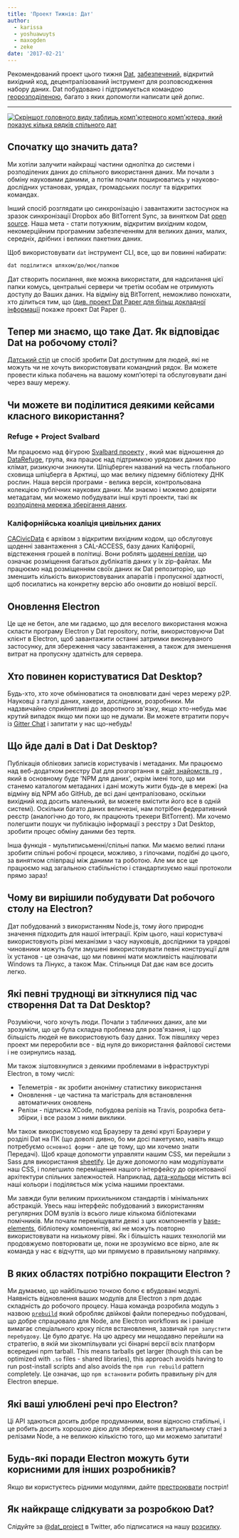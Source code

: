 ```yaml
---
title: 'Проект Тижнів: Дат'
author:
  - karissa
  - yoshuawuyts
  - maxogden
  - zeke
date: '2017-02-21'
---
```


Рекомендований проект цього тижня [Dat](https://datproject.org/), [забезпечений](https://changelog.com/rfc/6), відкритий вихідний код, децентралізований інструмент для розповсюдження набору даних. Dat побудовано і підтримується командою [георозподіленою](https://datproject.org/team), багато з яких допомогли написати цей допис.

---

[![Скріншот головного виду таблиць комп'ютерного комп'ютера, який показує кілька рядків спільного
дат](https://cloud.githubusercontent.com/assets/2289/23175925/dbaee7ec-f815-11e6-80cc-3041203c7842.png)](https://github.com/datproject/dat-desktop)

## Спочатку що значить дата?

Ми хотіли залучити найкращі частини однолітка до системи і розподілених даних до спільного використання даних. Ми почали з обміну науковими даними, а потім почали поширюватись у науково-дослідних установах, урядах, громадських послуг та відкритих командах.

Інший спосіб розглядати цю синхронізацію і завантажити застосунок на зразок синхронізації Dropbox або BitTorrent Sync, за винятком Dat [open source](https://github.com/datproject). Наша мета - стати потужним, відкритим вихідним кодом, некомерційним програмним забезпеченням для великих даних, малих, середніх, дрібних і великих пакетних даних.

Щоб використовувати `dat` інструмент CLI, все, що ви повинні набирати:

```sh
dat поділитися шляхом/до/моє/папкою
```

Дат створить посилання, яке можна використати, для надсилання цієї папки комусь, центральні сервери чи третім особам не отримують доступу до Ваших даних. На відміну від BitTorrent, неможливо понюхати, хто ділиться тим, що ([див. проект Dat Paper для більш докладної інформації](https://github.com/datproject/docs/blob/master/papers/dat-paper.md) покаже проект Dat Paper ().

## Тепер ми знаємо, що таке Дат. Як відповідає Dat на робочому столі?

[Датський стіл](https://github.com/datproject/dat-desktop) це спосіб зробити Dat доступним для людей, які не можуть чи не хочуть використовувати командний рядок. Ви можете провести кілька побачень на вашому комп’ютері та обслуговувати дані через вашу мережу.

## Чи можете ви поділитися деякими кейсами класного використання?

### Refuge + Project Svalbard

Ми працюємо над фігурою [Svalbard проекту](https://github.com/datproject/svalbard) , який має відношення до [DataRefuge](http://www.ppehlab.org/datarefuge), група, яка працює над підтримкою урядових даних про клімат, ризикуючи зникнути. Шпіцберген названий на честь глобального сховища шпіцберга в Арктиці, що має велику підземну бібліотеку ДНК рослин. Наша версія програми - велика версія, контрольована колекцією публічних наукових даних. Ми знаємо і можемо довіряти метадатам, ми можемо побудувати інші круті проекти, такі як [розподілена мережа зберігання даних](https://github.com/datproject/datasilo/).

### Каліфорнійська коаліція цивільних даних

[CACivicData](http://www.californiacivicdata.org/) є архівом з відкритим вихідним кодом, що обслуговує щоденні завантаження з CAL-ACCESS, базу даних Каліфорнії, відстеження грошей в політиці. Вони роблять [щоденні релізи](http://calaccess.californiacivicdata.org/downloads/0), що означає розміщення багатьох дублікатів даних у їх zip-файлах. Ми працюємо над розміщенням своїх даних як Dat репозиторію, що зменшить кількість використовуваних апаратів і пропускної здатності, щоб посилатись на конкретну версію або оновити до новішої версії.

## Оновлення Electron

Це ще не бетон, але ми гадаємо, що для веселого використання можна скласти програму Electron у Dat repository, потім, використовуючи Dat клієнт в Electron, щоб завантажити останні затримки виконуваного застосунку, для збереження часу завантаження, а також для зменшення витрат на пропускну здатність для сервера.

## Хто повинен користуватися Dat Desktop?

Будь-хто, хто хоче обмінюватися та оновлювати дані через мережу p2P. Науковці з галузі даних, хакери, дослідники, розробники. Ми надзвичайно сприйнятливі до зворотного зв'язку, якщо хто-небудь має крутий випадок якщо ми поки що не думали. Ви можете втратити поруч із [Gitter Chat](https://gitter.im/datproject/discussions) і запитати у нас що-небудь!

## Що йде далі в Dat і Dat Desktop?

Публікація облікових записів користувачів і метаданих. Ми працюємо над веб-додатком реєстру Dat для розгортання в [сайт знайомств. rg](https://datproject.org/) , який в основному буде 'NPM для даних', окрім імені того, що ми станемо каталогом метаданих і дані можуть жити будь-де в мережі (на відміну від NPM або GitHub, де всі дані централізовано, оскільки вихідний код досить маленький, ви можете вмістити його все в одній системі). Оскільки багато даних величезні, нам потрібен федеративний реєстр (аналогічно до того, як працюють трекери BitTorrent). Ми хочемо полегшити пошук чи публікацію інформації з реєстру з Dat Desktop, зробити процес обміну даними без тертя.

Інша функція - мультиписьменні/спільні папки. Ми маємо великі плани зробити спільні робочі процеси, можливо, з гілочками, подібні до цього, за винятком співпраці між даними та роботою. Але ми все ще працюємо над загальною стабільністю і стандартизуємо наші протоколи прямо зараз!

## Чому ви вирішили побудувати Dat робочого столу на Electron?

Дат побудований з використанням Node.js, тому його природнє значення підходить для нашої інтеграції. Крім цього, наші користувачі використовують різні механізми з часу науковців, дослідники та урядові чиновники можуть бути змушені використовувати певні конструкції для їх установ - це означає, що ми повинні мати можливість націлювати Windows та Лінукс, а також Мак. Стільниця Dat дає нам все досить легко.

## Які певні труднощі ви зіткнулися під час створення Dat та Dat Desktop?

Розуміючи, чого хочуть люди. Почали з табличних даних, але ми зрозуміли, що це була складна проблема для розв'язання, і що більшість людей не використовують базу даних. Тож півшляху через проект ми переробили все - від нуля до використання файлової системи і не озирнулись назад.

Ми також зіштовхнулися з деякими проблемами в інфраструктурі Electron, в тому числі:

- Телеметрія - як зробити анонімну статистику використання
- Оновлення - це частина та магістраль для встановлення автоматичних оновлень
- Релізи - підписка XCode, побудова релізів на Travis, розробка бета-збірки, і все разом з ними виклики.

Ми також використовуємо код Браузеру та деякі круті Браузери у розділі Dat на ПК (що доволі дивно, бо ми досі пакетуємо, навіть якщо потребуємо `основної форми` - але це тому, що ми хочемо знати Передачі). Щоб краще допомогти управляти нашим CSS, ми перейшли з Sass для використання [sheetify](https://github.com/stackcss/sheetify). Це дуже допомогло нам модулізувати наш CSS, і полегшило переміщення нашого інтерфейсу до орієнтованої архітектури спільних залежностей. Наприклад, [дата-кольори](https://github.com/Kriesse/dat-colors) містить всі наші кольори і поділяється між усіма нашими проектами.

Ми завжди були великим прихильником стандартів і мінімальних абстракцій. Увесь наш інтерфейс побудований з використанням регулярних DOM вузлів із всього лише кількома бібліотеками помічників. Ми почали переміщувати деякі з цих компонентів у [base-elements](https://base.choo.io), бібліотеку компонентів, які не можуть повторно використовувати на низькому рівні. Як і більшість наших технологій ми продовжуємо повторювати це, поки не зрозуміємо все вірно, але як команда у нас є відчуття, що ми прямуємо в правильному напрямку.

## В яких областях потрібно покращити Electron ?

Ми думаємо, що найбільшою точкою болю є вбудовані модулі. Наявність відновлення ваших модулів для Electron з npm додає складність до робочого процесу. Наша команда розробила модуль з назвою [`prebuild`](http://npmjs.org/prebuild) який обробляє двійкові файли попередньо побудовані, що добре спрацювало для Node, але Electron workflows як і раніше вимагає спеціального кроку після встановлення, зазвичай `npm запустити перебудову`. Це було дратує. На цю адресу ми нещодавно перейшли на стратегію, в якій ми зікомпільували усі бінарні версії всіх платформ всередині npm tarball. This means tarballs get larger (though this can be optimized with `.so` files - shared libraries), this approach avoids having to run post-install scripts and also avoids the `npm run rebuild` pattern completely. Це означає, що `npm встановити` робить правильну річ для Electron вперше.

## Які ваші улюблені речі про Electron?

Ці API здаються досить добре продуманими, вони відносно стабільні, і це робить досить хорошою дією для збереження в актуальному стані з релізами Node, а не великою кількістю того, що ми можемо запитати!

## Будь-які поради Electron можуть бути корисними для інших розробників?

Якщо ви користуєтесь рідними модулями, дайте [престроювати](https://www.npmjs.com/package/prebuild) постріл!

## Як найкраще слідкувати за розробкою Dat?

Слідуйте за [@dat_project](https://twitter.com/dat_project) в Twitter, або підписатися на нашу [розсилку](https://tinyletter.com/datdata).

